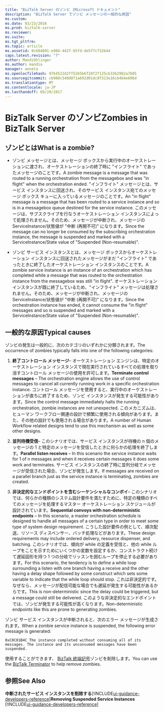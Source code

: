 ```yaml
---
title: "BizTalk Server のゾンビ |Microsoft ドキュメント"
description: "BizTalk Server でゾンビ メッセージの一般的な原因"
ms.custom: 
ms.date: 03/23/2016
ms.prod: biztalk-server
ms.reviewer: 
ms.suite: 
ms.tgt_pltfrm: 
ms.topic: article
ms.assetid: 0c684891-e984-442f-b5fd-de5f7cf32b44
caps.latest.revision: "7"
author: MandiOhlinger
ms.author: mandia
manager: anneta
ms.openlocfilehash: 9764522d2ff5265b6f28f2f125cb33b2982a7605
ms.sourcegitcommit: cb908c540d8f1a692d01dc8f313e16cb4b4e696d
ms.translationtype: MT
ms.contentlocale: ja-JP
ms.lasthandoff: 09/20/2017
---
```

# <a name="zombies-in-biztalk-server"></a><span data-ttu-id="303c4-103">BizTalk Server のゾンビ</span><span class="sxs-lookup"><span data-stu-id="303c4-103">Zombies in BizTalk Server</span></span>

## <a name="what-is-a-zombie"></a><span data-ttu-id="303c4-104">ゾンビとは</span><span class="sxs-lookup"><span data-stu-id="303c4-104">What is a zombie?</span></span>  
  
-   <span data-ttu-id="303c4-105">ゾンビ メッセージとは、メッセージ ボックスから実行中のオーケストレーションに渡され、オーケストレーションの終了時に "インフライト" であったメッセージのことです。</span><span class="sxs-lookup"><span data-stu-id="303c4-105">A zombie message is a message that was routed to a running orchestration from the messagebox and was "in flight" when the orchestration ended.</span></span> <span data-ttu-id="303c4-106">"インフライト" メッセージとは、サービス インスタンスに回送され、そのサービス インスタンス宛てのメッセージ ボックス キューに入っているメッセージのことです。</span><span class="sxs-lookup"><span data-stu-id="303c4-106">An "in flight" message is a message that has been routed to a service instance and so is in a messagebox queue destined for the service instance.</span></span> <span data-ttu-id="303c4-107">このメッセージは、サブスクライブを行なうオーケストレーション インスタンスによって処理されません。そのため、メッセージが中断され、メッセージの ServiceInstance/状態値が "中断 (再開不可)" になります。</span><span class="sxs-lookup"><span data-stu-id="303c4-107">Since the message can no longer be consumed by the subscribing orchestration instance, the message is suspended and marked with a ServiceInstance/State value of "Suspended (Non-resumable)".</span></span>  
  
-   <span data-ttu-id="303c4-108">ゾンビ サービス インスタンスとは、メッセージ ボックスからオーケストレーション インスタンスに回送されたメッセージがまだ "インフライト" であったときに終了したオーケストレーション インスタンスのことです。</span><span class="sxs-lookup"><span data-stu-id="303c4-108">A zombie service instance is an instance of an orchestration which has completed while a message that was routed to the orchestration instance from the messagebox was still "in flight".</span></span> <span data-ttu-id="303c4-109">オーケストレーション インスタンスが既に終了しているため、"インフライト" メッセージは処理されません。そのため、メッセージが中断され、メッセージの ServiceInstance/状態値が "中断 (再開不可)" になります。</span><span class="sxs-lookup"><span data-stu-id="303c4-109">Since the orchestration instance has ended, it cannot consume the "in flight" messages and so is suspended and marked with a ServiceInstance/State value of "Suspended (Non-resumable)".</span></span>  
  
## <a name="typical-causes"></a><span data-ttu-id="303c4-110">一般的な原因</span><span class="sxs-lookup"><span data-stu-id="303c4-110">Typical causes</span></span>
<span data-ttu-id="303c4-111">ゾンビの発生は一般的に、次のカテゴリのいずれかに分類されます。</span><span class="sxs-lookup"><span data-stu-id="303c4-111">The occurrence of zombies typically falls into one of the following categories:</span></span>  
  
1.  <span data-ttu-id="303c4-112">**終了コントロール メッセージ**– オーケストレーション エンジンは、特定のオーケストレーション インスタンスで現在実行されているすべての処理を取り消すコントロール メッセージの使用を許可します。</span><span class="sxs-lookup"><span data-stu-id="303c4-112">**Terminate control messages** – The orchestration engine allows the use of control messages to cancel all currently running work in a specific orchestration instance.</span></span> <span data-ttu-id="303c4-113">コントロール メッセージを使用すると、実行中のオーケストレーションが直ちに終了するため、ゾンビ インスタンスが発生する可能性があります。</span><span class="sxs-lookup"><span data-stu-id="303c4-113">Since the control message immediately halts the running orchestration, zombie instances are not unexpected.</span></span> <span data-ttu-id="303c4-114">このメカニズムは、ヒューマン ワークフロー関連の設計で頻繁に使用される傾向があります。また、その他の設計でも使用される場合があります。</span><span class="sxs-lookup"><span data-stu-id="303c4-114">A number of Human Workflow related designs tend to use this mechanism as well as some other designs.</span></span>  
  
2.  <span data-ttu-id="303c4-115">**並列待機受信**– このシナリオでは、サービス インスタンスが待機の n 個のメッセージの 1 と特定のメッセージを受信したときに何らかの処理を終了します。</span><span class="sxs-lookup"><span data-stu-id="303c4-115">**Parallel listen receives** – In this scenario the service instance waits for 1 of n messages and when it receives certain messages it does some work and terminates.</span></span> <span data-ttu-id="303c4-116">サービス インスタンスの終了時に並列分岐でメッセージが受信された場合、ゾンビが発生します。</span><span class="sxs-lookup"><span data-stu-id="303c4-116">If messages are received on a parallel branch just as the service instance is terminating, zombies are created.</span></span>  
  
3.  <span data-ttu-id="303c4-117">**非決定的なエンドポイントを含むシーケンシャルなコンボイ**– このシナリオでは、何らかの種類のシステム設計要件を満たすために、特定の種類のすべてのメッセージを処理するマスター オーケストレーション スケジュールが設計されています。</span><span class="sxs-lookup"><span data-stu-id="303c4-117">**Sequential convoys with non-deterministic endpoints** – In this scenario, a master orchestration schedule is designed to handle all messages of a certain type in order to meet some type of system design requirement.</span></span> <span data-ttu-id="303c4-118">こうした設計要件の例として、順次配送、リソース ディスペンサー、バッチ処理などがあります。</span><span class="sxs-lookup"><span data-stu-id="303c4-118">These design requirements may include ordered delivery, resource dispenser, and batching.</span></span> <span data-ttu-id="303c4-119">このシナリオでは、傾向が while の定義を受信と、他の while ループをことを示すためにいくつかの変数を設定するか、コンストラクト続けて遅延図形を持つ 1 つの分岐でリッスンを囲むループを停止する必要があります。</span><span class="sxs-lookup"><span data-stu-id="303c4-119">For this scenario, the tendency is to define a while loop surrounding a listen with one branch having a receive and the other having a delay shape followed by some construct which sets some variable to indicate that the while loop should stop.</span></span> <span data-ttu-id="303c4-120">これは非決定的です。なぜなら、メッセージが配信可能な場合でも遅延が発生する可能性があるからです。</span><span class="sxs-lookup"><span data-stu-id="303c4-120">This is non-deterministic since the delay could be triggered, but a message could still be delivered.</span></span> <span data-ttu-id="303c4-121">このような非決定的なエンドポイントでは、ゾンビが発生する可能性が高くなります。</span><span class="sxs-lookup"><span data-stu-id="303c4-121">Non-deterministic endpoints like this are prone to generating zombies.</span></span>  
  
 <span data-ttu-id="303c4-122">ゾンビ サービス インスタンスが中断されると、次のエラー メッセージが生成されます。</span><span class="sxs-lookup"><span data-stu-id="303c4-122">When a zombie service instance is suspended,  the following error message is generated:</span></span>  
  
`0xC0C01B4C The instance completed without consuming all of its messages. The instance and its unconsumed messages have been suspended.`  
  
 <span data-ttu-id="303c4-123">使用することができます、 [BizTalk 終端記号](https://www.microsoft.com/download/details.aspx?id=2846)ゾンビを削除します。</span><span class="sxs-lookup"><span data-stu-id="303c4-123">You can use the [BizTalk Terminator](https://www.microsoft.com/download/details.aspx?id=2846) to help remove zombies.</span></span>  
  
## <a name="see-also"></a><span data-ttu-id="303c4-124">参照</span><span class="sxs-lookup"><span data-stu-id="303c4-124">See Also</span></span>  
 <span data-ttu-id="303c4-125">**中断されたサービス インスタンスを削除する**[!INCLUDE[ui-guidance-developers-reference](../includes/ui-guidance-developers-reference.md)]</span><span class="sxs-lookup"><span data-stu-id="303c4-125">**Removing Suspended Service Instances** [!INCLUDE[ui-guidance-developers-reference](../includes/ui-guidance-developers-reference.md)]</span></span>